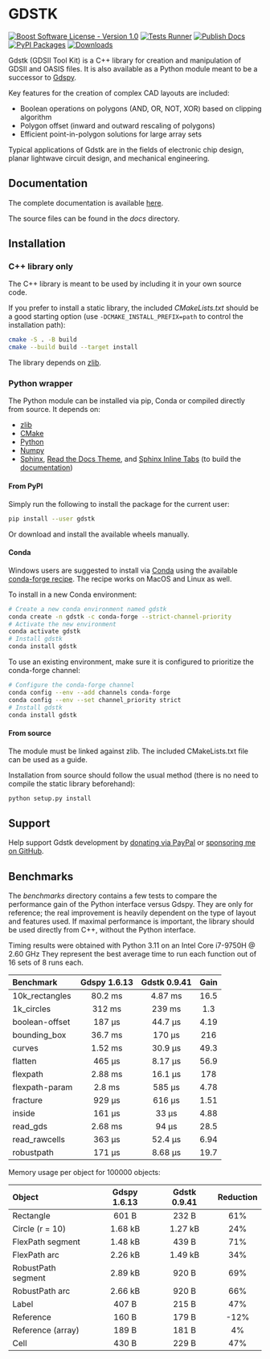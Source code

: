 # GDSTK

[![Boost Software License - Version 1.0](https://img.shields.io/github/license/heitzmann/gdstk.svg)](https://www.boost.org/LICENSE_1_0.txt)
[![Tests Runner](https://github.com/heitzmann/gdstk/actions/workflows/testing.yml/badge.svg)](https://github.com/heitzmann/gdstk/actions/workflows/testing.yml)
[![Publish Docs](https://github.com/heitzmann/gdstk/actions/workflows/docs.yml/badge.svg)](https://github.com/heitzmann/gdstk/actions/workflows/docs.yml)
[![PyPI Packages](https://github.com/heitzmann/gdstk/actions/workflows/pypi-packages.yml/badge.svg)](https://github.com/heitzmann/gdstk/actions/workflows/pypi-packages.yml)
[![Downloads](https://img.shields.io/github/downloads/heitzmann/gdstk/total.svg)](https://github.com/heitzmann/gdstk/releases)

Gdstk (GDSII Tool Kit) is a C++ library for creation and manipulation of GDSII and OASIS files.
It is also available as a Python module meant to be a successor to [Gdspy](https://github.com/heitzmann/gdspy).

Key features for the creation of complex CAD layouts are included:

* Boolean operations on polygons (AND, OR, NOT, XOR) based on clipping algorithm
* Polygon offset (inward and outward rescaling of polygons)
* Efficient point-in-polygon solutions for large array sets

Typical applications of Gdstk are in the fields of electronic chip design, planar lightwave circuit design, and mechanical engineering.


## Documentation

The complete documentation is available [here](http://heitzmann.github.io/gdstk).

The source files can be found in the _docs_ directory.


## Installation

### C++ library only

The C++ library is meant to be used by including it in your own source code.

If you prefer to install a static library, the included _CMakeLists.txt_ should be a good starting option (use `-DCMAKE_INSTALL_PREFIX=path` to control the installation path):

```sh
cmake -S . -B build
cmake --build build --target install
```

The library depends on [zlib](https://zlib.net/).

### Python wrapper

The Python module can be installed via pip, Conda or compiled directly from source.
It depends on:

* [zlib](https://zlib.net/)
* [CMake](https://cmake.org/)
* [Python](https://www.python.org/)
* [Numpy](https://numpy.org/)
* [Sphinx](https://www.sphinx-doc.org/), [Read the Docs Theme](https://sphinx-rtd-theme.readthedocs.io/), and [Sphinx Inline Tabs](https://sphinx-inline-tabs.readthedocs.io/) (to build the [documentation](http://heitzmann.github.io/gdstk))

#### From PyPI

Simply run the following to install the package for the current user:

```sh
pip install --user gdstk
```

Or download and install the available wheels manually.

#### Conda

Windows users are suggested to install via [Conda](https://www.anaconda.com/) using the available [conda-forge recipe](https://github.com/conda-forge/gdstk-feedstock).
The recipe works on MacOS and Linux as well.

To install in a new Conda environment:

```sh
# Create a new conda environment named gdstk
conda create -n gdstk -c conda-forge --strict-channel-priority
# Activate the new environment
conda activate gdstk
# Install gdstk
conda install gdstk
```

To use an existing environment, make sure it is configured to prioritize the conda-forge channel:

```sh
# Configure the conda-forge channel
conda config --env --add channels conda-forge
conda config --env --set channel_priority strict
# Install gdstk
conda install gdstk
```

#### From source

The module must be linked against zlib.
The included CMakeLists.txt file can be used as a guide.

Installation from source should follow the usual method (there is no need to compile the static library beforehand):

```sh
python setup.py install
```

## Support

Help support Gdstk development by [donating via PayPal](https://www.paypal.com/cgi-bin/webscr?cmd=_s-xclick&hosted_button_id=JD2EUE2WPPBQQ) or [sponsoring me on GitHub](https://github.com/sponsors/heitzmann).


## Benchmarks

The _benchmarks_ directory contains a few tests to compare the performance gain of the Python interface versus Gdspy.
They are only for reference; the real improvement is heavily dependent on the type of layout and features used.
If maximal performance is important, the library should be used directly from C++, without the Python interface.

Timing results were obtained with Python 3.11 on an Intel Core i7-9750H @ 2.60 GHz
They represent the best average time to run each function out of 16 sets of 8 runs each.

| Benchmark        |   Gdspy 1.6.13   |   Gdstk 0.9.41   |   Gain   |
| :--------------- | :--------------: | :--------------: | :------: |
| 10k_rectangles   |     80.2 ms      |     4.87 ms      |   16.5   |
| 1k_circles       |      312 ms      |      239 ms      |   1.3    |
| boolean-offset   |      187 μs      |     44.7 μs      |   4.19   |
| bounding_box     |     36.7 ms      |      170 μs      |   216    |
| curves           |     1.52 ms      |     30.9 μs      |   49.3   |
| flatten          |      465 μs      |     8.17 μs      |   56.9   |
| flexpath         |     2.88 ms      |     16.1 μs      |   178    |
| flexpath-param   |      2.8 ms      |      585 μs      |   4.78   |
| fracture         |      929 μs      |      616 μs      |   1.51   |
| inside           |      161 μs      |      33 μs       |   4.88   |
| read_gds         |     2.68 ms      |      94 μs       |   28.5   |
| read_rawcells    |      363 μs      |     52.4 μs      |   6.94   |
| robustpath       |      171 μs      |     8.68 μs      |   19.7   |

Memory usage per object for 100000 objects:

| Object               |   Gdspy 1.6.13   |   Gdstk 0.9.41   | Reduction |
| :------------------- | :--------------: | :--------------: | :-------: |
| Rectangle            |      601 B       |      232 B       |    61%    |
| Circle (r = 10)      |     1.68 kB      |     1.27 kB      |    24%    |
| FlexPath segment     |     1.48 kB      |      439 B       |    71%    |
| FlexPath arc         |     2.26 kB      |     1.49 kB      |    34%    |
| RobustPath segment   |     2.89 kB      |      920 B       |    69%    |
| RobustPath arc       |     2.66 kB      |      920 B       |    66%    |
| Label                |      407 B       |      215 B       |    47%    |
| Reference            |      160 B       |      179 B       |    -12%   |
| Reference (array)    |      189 B       |      181 B       |     4%    |
| Cell                 |      430 B       |      229 B       |    47%    |
